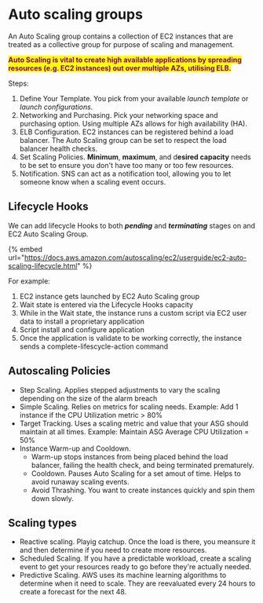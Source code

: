 # Auto scaling groups

An Auto Scaling group contains a collection of EC2 instances that are treated as a collective group for purpose of scaling and management.



<mark style="color:purple;">**Auto Scaling is vital to create high available applications by spreading resources (e.g. EC2 instances) out over multiple AZs, utilising ELB.**</mark>



Steps:

1. Define Your Template. You pick from your available _launch template_ or _launch configurations._&#x20;
2. Networking and Purchasing. Pick your networking space and purchasing option. Using multiple AZs allows for high availability (HA).
3. ELB Configuration. EC2 instances can be registered behind a load balancer. The Auto Scaling group can be set to respect the load balancer health checks.&#x20;
4. Set Scaling Policies. **Minimum**, **maximum**, and d**esired capacity** needs to be set to ensure you don't have too many or too few resources.
5. Notification. SNS can act as a notification tool, allowing you to let someone know when a scaling event occurs.

## Lifecycle Hooks



We can add lifecycle Hooks to both _**pending**_ and _**terminating**_ stages on and EC2 Auto Scaling Group.

{% embed url="https://docs.aws.amazon.com/autoscaling/ec2/userguide/ec2-auto-scaling-lifecycle.html" %}

For example:

1. EC2 instance gets launched by EC2 Auto Scaling group&#x20;
2. Wait state is entered via the Lifecycle Hooks capacity&#x20;
3. While in the Wait state, the instance runs a custom script via EC2 user data to install a proprietary application
4. Script install and configure application&#x20;
5. Once the application is validate to be working correctly, the instance sends a complete-lifescycle-action command

## Autoscaling Policies&#x20;

* Step Scaling. Applies stepped adjustments to vary the scaling depending on the size of the alarm breach
* Simple Scaling. Relies on metrics for scaling needs. Example: Add 1 instance if the CPU Utilization metric > 80%
* Target Tracking. Uses a scaling metric and value that your ASG should maintain at all times. Example: Maintain ASG Average CPU Utilization = 50%
* Instance Warm-up and Cooldown.&#x20;
  * Warm-up stops instances from being placed behind the load balancer, failing the health check, and being terminated prematurely.
  * Cooldown. Pauses Auto Scaling for a set amout of time. Helps to avoid runaway scaling events.
  * Avoid Thrashing. You want to create instances quickly and spin them down slowly.&#x20;

## Scaling types

* Reactive scaling. Playig catchup. Once the load is there, you meansure it and then determine if you need to create more resources.
* Scheduled Scaling. If you have a predictable workload, create a scaling event to get your resources ready to go before they're actually needed.&#x20;
* Predictive Scaling. AWS uses its machine learning algorithms to determine when it need to scale. They are reevaluated every 24 hours to create a forecast for the next 48.
